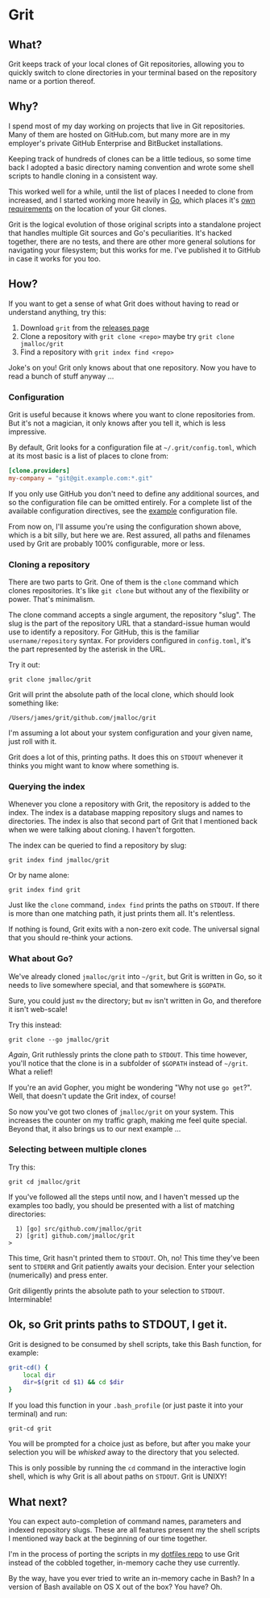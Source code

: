 # Grit

## What?

Grit keeps track of your local clones of Git repositories, allowing you to
quickly switch to clone directories in your terminal based on the repository
name or a portion thereof.

## Why?

I spend most of my day working on projects that live in Git repositories. Many
of them are hosted on GitHub.com, but many more are in my employer's private
GitHub Enterprise and BitBucket installations.

Keeping track of hundreds of clones can be a little tedious, so some time back
I adopted a basic directory naming convention and wrote some shell scripts to
handle cloning in a consistent way.

This worked well for a while, until the list of places I needed to clone from
increased, and I started working more heavily in [Go](http://golang.org),
which places it's [own requirements](https://github.com/golang/go/wiki/GOPATH)
on the location of your Git clones.

Grit is the logical evolution of those original scripts into a standalone
project that handles multiple Git sources and Go's peculiarities. It's hacked
together, there are no tests, and there are other more general solutions for
navigating your filesystem; but this works for me. I've published it to GitHub
in case it works for you too.

## How?

If you want to get a sense of what Grit does without having to read or
understand anything, try this:

1. Download `grit` from the [releases page](https://github.com/jmalloc/grit/releases)
1. Clone a repository with `grit clone <repo>` maybe try `grit clone jmalloc/grit`
1. Find a repository with `grit index find <repo>`

Joke's on you! Grit only knows about that one repository. Now you have to read
a bunch of stuff anyway ...

### Configuration

Grit is useful because it knows where you want to clone repositories from. But
it's not a magician, it only knows after you tell it, which is less impressive.

By default, Grit looks for a configuration file at `~/.grit/config.toml`, which
at its most basic is a list of places to clone from:

```toml
[clone.providers]
my-company = "git@git.example.com:*.git"
```

If you only use GitHub you don't need to define any additional sources, and so
the configuration file can be omitted entirely. For a complete list of the
available configuration directives, see the [example](etc/example.toml)
configuration file.

From now on, I'll assume you're using the configuration shown above, which is a
bit silly, but here we are. Rest assured, all paths and filenames used by Grit
are probably 100% configurable, more or less.

### Cloning a repository

There are two parts to Grit. One of them is the `clone` command which clones
repositories. It's like `git clone` but without any of the flexibility or power.
That's minimalism.

The clone command accepts a single argument, the repository "slug". The slug
is the part of the repository URL that a standard-issue human would use to
identify a repository. For GitHub, this is the familiar `username/repository`
syntax. For providers configured in `config.toml`, it's the part represented
by the asterisk in the URL.

Try it out:

    grit clone jmalloc/grit

Grit will print the absolute path of the local clone, which should look
something like:

    /Users/james/grit/github.com/jmalloc/grit

I'm assuming a lot about your system configuration and your given name, just
roll with it.

Grit does a lot of this, printing paths. It does this on `STDOUT` whenever
it thinks you might want to know where something is.

### Querying the index

Whenever you clone a repository with Grit, the repository is added to the index.
The index is a database mapping repository slugs and names to directories. The
index is also that second part of Grit that I mentioned back when we were
talking about cloning. I haven't forgotten.

The index can be queried to find a repository by slug:

    grit index find jmalloc/grit

Or by name alone:

    grit index find grit

Just like the `clone` command, `index find` prints the paths on `STDOUT`. If
there is more than one matching path, it just prints them all. It's relentless.

If nothing is found, Grit exits with a non-zero exit code. The universal signal
that you should re-think your actions.

### What about Go?

We've already cloned `jmalloc/grit` into `~/grit`, but Grit is written in Go,
so it needs to live somewhere special, and that somewhere is `$GOPATH`.

Sure, you could just `mv` the directory; but `mv` isn't written in Go, and
therefore it isn't web-scale!

Try this instead:

    grit clone --go jmalloc/grit

*Again*, Grit ruthlessly prints the clone path to `STDOUT`. This time however,
you'll notice that the clone is in a subfolder of `$GOPATH` instead of `~/grit`.
What a relief!

If you're an avid Gopher, you might be wondering "Why not use `go get`?". Well,
that doesn't update the Grit index, of course!

So now you've got two clones of `jmalloc/grit` on your system. This increases
the counter on my traffic graph, making me feel quite special. Beyond that, it
also brings us to our next example ...

### Selecting between multiple clones

Try this:

    grit cd jmalloc/grit

If you've followed all the steps until now, and I haven't messed up the examples
too badly, you should be presented with a list of matching directories:

      1) [go] src/github.com/jmalloc/grit
      2) [grit] github.com/jmalloc/grit
    >

This time, Grit hasn't printed them to `STDOUT`. Oh, no! This time they've been
sent to `STDERR` and Grit patiently awaits your decision. Enter your selection
(numerically) and press enter.

Grit diligently prints the absolute path to your selection to `STDOUT`.
Interminable!

## Ok, so Grit prints paths to STDOUT, I get it.

Grit is designed to be consumed by shell scripts, take this Bash function,
for example:

```bash
grit-cd() {
    local dir
    dir=$(grit cd $1) && cd $dir
}
```

If you load this function in your `.bash_profile` (or just paste it into your
terminal) and run:

    grit-cd grit

You will be prompted for a choice just as before, but after you make your
selection you will be *whisked* away to the directory that you selected.

This is only possible by running the `cd` command in the interactive login
shell, which is why Grit is all about paths on `STDOUT`. Grit is UNIXY!

## What next?

You can expect auto-completion of command names, parameters and indexed
repository slugs. These are all features present my the shell scripts I
mentioned way back at the beginning of our time together.

I'm in the process of porting the scripts in my [dotfiles repo](https://github.com/jmalloc/dotfiles)
to use Grit instead of the cobbled together, in-memory cache they use currently.

By the way, have you ever tried to write an in-memory cache in Bash? In a
version of Bash available on OS X out of the box? You have? Oh.
